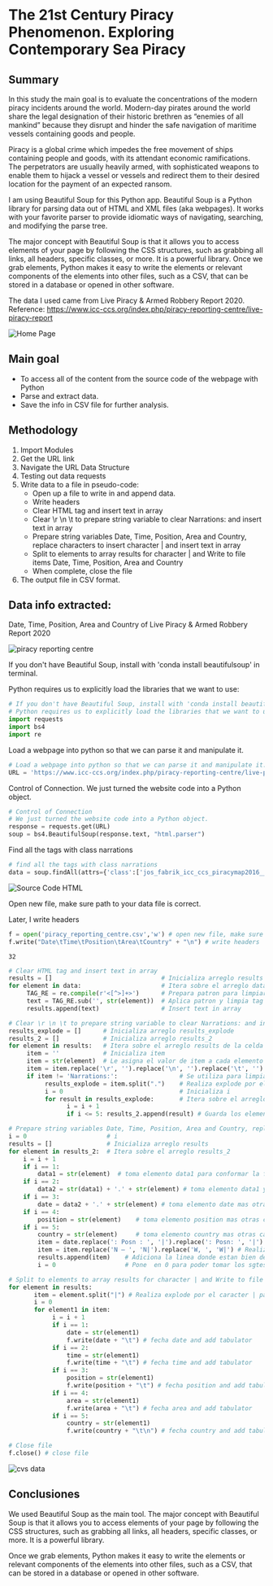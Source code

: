 # The 21st Century Piracy Phenomenon. Exploring Contemporary Sea Piracy

## Summary

In this study the main goal is to evaluate the concentrations of the modern piracy incidents around the world.
Modern-day pirates around the world share the legal designation of their historic brethren as “enemies of all mankind” because they disrupt and hinder the safe navigation of maritime vessels containing goods and people. 

Piracy is a global crime which impedes the free movement of ships containing people and goods, with its attendant economic ramifications. The perpetrators are usually heavily armed, with sophisticated weapons to enable them to hijack a vessel or vessels and redirect them to their desired location for the payment of an expected ransom.

I am using Beautiful Soup for this Python app. Beautiful Soup is a Python library for parsing data out of HTML and XML files (aka webpages). It works with your favorite parser to provide idiomatic ways of navigating, searching, and modifying the parse tree. 

The major concept with Beautiful Soup is that it allows you to access elements of your page by following the CSS structures, such as grabbing all links, all headers, specific classes, or more. It is a powerful library. Once we grab elements, Python makes it easy to write the elements or relevant components of the elements into other files, such as a CSV, that can be stored in a database or opened in other software.

The data I used came from Live Piracy & Armed Robbery Report 2020. Reference: https://www.icc-ccs.org/index.php/piracy-reporting-centre/live-piracy-report

![Home Page](images/home.png)

## Main goal

+ To access all of the content from the source code of the webpage with Python
+ Parse and extract data. 
+ Save the info in CSV file for further analysis.

## Methodology

1. Import Modules
2. Get the URL link
3. Navigate the URL Data Structure
4. Testing out data requests
5. Write data to a file in pseudo-code:
    + Open up a file to write in and append data. 
    + Write headers
    + Clear HTML tag and insert text in array
    + Clear \r \n \t to prepare string variable to clear Narrations: and insert text in array
    + Prepare string variables Date, Time, Position, Area and Country, replace characters to insert character | and insert text in array
    + Split to elements to array results for character | and Write to file items Date, Time, Position, Area and Country
    + When complete, close the file
6. The output file in CSV format.

## Data info extracted:

Date, Time, Position, Area and Country of Live Piracy & Armed Robbery Report 2020

![piracy reporting centre](images/piracy_reporting_centre.png)

If you don't have Beautiful Soup, install with 'conda install beautifulsoup' in terminal.

Python requires us to explicitly load the libraries that we want to use:


```python
# If you don't have Beautiful Soup, install with 'conda install beautifulsoup' in terminal
# Python requires us to explicitly load the libraries that we want to use:
import requests
import bs4
import re
```

Load a webpage into python so that we can parse it and manipulate it.


```python
# Load a webpage into python so that we can parse it and manipulate it.
URL = 'https://www.icc-ccs.org/index.php/piracy-reporting-centre/live-piracy-report'
```

Control of Connection. We just turned the website code into a Python object. 


```python
# Control of Connection
# We just turned the website code into a Python object. 
response = requests.get(URL)
soup = bs4.BeautifulSoup(response.text, "html.parser")
```

Find all the tags with class narrations


```python
# find all the tags with class narrations
data = soup.findAll(attrs={'class':['jos_fabrik_icc_ccs_piracymap2016___narrations']})
```

![Source Code HTML](images/code.png)

Open new file, make sure path to your data file is correct.

Later, I write headers


```python
f = open('piracy_reporting_centre.csv','w') # open new file, make sure path to your data file is correct
f.write("Date\tTime\tPosition\tArea\tCountry" + "\n") # write headers
```




    32




```python
# Clear HTML tag and insert text in array
results = []                              # Inicializa arreglo results
for element in data:                      # Itera sobre el arreglo data
     TAG_RE = re.compile(r'<[^>]+>')      # Prepara patron para limpiar tag html de las cadenas str(element)
     text = TAG_RE.sub('', str(element))  # Aplica patron y limpia tag html de text
     results.append(text)                 # Insert text in array
```


```python
# Clear \r \n \t to prepare string variable to clear Narrations: and insert text in array
results_explode = []      # Inicializa arreglo results_explode
results_2 = []            # Inicializa arreglo results_2
for element in results:   # Itera sobre el arreglo results de la celda anterior
     item = ''            # Inicializa item
     item = str(element)  # Le asigna el valor de item a cada elemento del arreglo results
     item = item.replace('\r', '').replace('\n', '').replace('\t', '') # Reemplaza de item \r, \n, \t para limpiar cadena y poder trabajar mejor en ella
     if item != 'Narrations:':                 # Se utiliza para limpiar de la cadena la cadena Narrations:
          results_explode = item.split(".")    # Realiza explode por el . para quedarnos con los elementos de la primera linea donde estan Date, Time, Position, Area and Country y eliminar el parrafo que tiene a continuacion la linea 
          i = 0                                # Inicializa i
          for result in results_explode:       # Itera sobre el arreglo results_explode
                i = i + 1
                if i <= 5: results_2.append(result) # Guarda los elementos donde despues se pueden extraer Date, Time, Position, Area and Country 
```


```python
# Prepare string variables Date, Time, Position, Area and Country, replace characters to insert character | and insert text in array
i = 0                      # i
results = []               # Inicializa arreglo results
for element in results_2:  # Itera sobre el arreglo results_2
    i = i + 1
    if i == 1: 
        data1 = str(element)  # toma elemento data1 para conformar la fecha
    if i == 2: 
        data2 = str(data1) + '.' + str(element) # toma elemento data1 y concatena str(element) para conformar la fecha
    if i == 3: 
        date = data2 + '.' + str(element) # toma elemento date mas otras cadenas y concatena str(element) para conformar la fecha
    if i == 4: 
        position = str(element)    # toma elemento position mas otras cadenas
    if i == 5: 
        country = str(element)     # toma elemento country mas otras cadenas
        item = date.replace(': Posn : ', '|').replace(': Posn: ', '|').replace(': ', '|') + '.' + position.replace(' – ', '|') + '.' + country.replace('E, ', 'E|').replace('W, ', 'W|')
        item = item.replace('N – ', 'N|').replace('W, ', 'W|') # Realiza reeplazo de : Posn : por |, : Posn: por |, : por |,  –  por |, E, por E|, W, por W| para conformar una linea donde estan bien delimitados los elemento Date, Time, Position, Area and Country por el separador |  
        results.append(item)    # Adiciona la linea donde estan bien delimitados los elemento Date, Time, Position, Area and Country por el separador | al arreglo results
        i = 0                   # Pone  en 0 para poder tomar los sgtes 5 elementos del arreglos results_2 donde estan los elementos utiles a extraer
```


```python
# Split to elements to array results for character | and Write to file items Date, Time, Position, Area and Country
for element in results:
       item = element.split("|") # Realiza explode por el caracter | para quedarnos con los elementos Date, Time, Position, Area and Country
       i = 0
       for element1 in item:
            i = i + 1
            if i == 1: 
                date = str(element1)
                f.write(date + "\t") # fecha date and add tabulator
            if i == 2: 
                time = str(element1)
                f.write(time + "\t") # fecha time and add tabulator
            if i == 3: 
                position = str(element1)
                f.write(position + "\t") # fecha position and add tabulator
            if i == 4: 
                area = str(element1)
                f.write(area + "\t") # fecha area and add tabulator
            if i == 5: 
                country = str(element1)
                f.write(country + "\t\n") # fecha country and add tabulator                
```


```python
# Close file
f.close() # close file
```

![cvs data](images/cvs.png)

## Conclusiones

We used Beautiful Soup as the main tool. The major concept with Beautiful Soup is that it allows you to access elements of your page by following the CSS structures, such as grabbing all links, all headers, specific classes, or more. It is a powerful library.

 Once we grab elements, Python makes it easy to write the elements or relevant components of the elements into other files, such as a CSV, that can be stored in a database or opened in other software.
